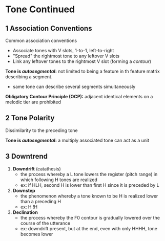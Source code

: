 # Tone Continued

## 1 Association Conventions

Common association conventions

- Associate tones with V slots, 1-to-1, left-to-right
- "Spread" the rightmost tone to any leftover V slots
- Link any leftover tones to the rightmost V slot (forming a *contour*)

**Tone is *autosegmental*:** not limited to being a feature in th feature matrix describing a segment.

- same tone can describe several segments simultaneously

**Obligatory Contour Principle (OCP):** adjacent identical elements on a melodic tier are prohibited

## 2 Tone Polarity

Dissimilarity to the preceding tone

**Tone is *autosegmental*:** a multiply associated tone can act as a unit

## 3 Downtrend

1. **Downdrift** (catathesis)
   - the process whereby a L tone lowers the register (pitch range) in which following H tones are realized
   - ex: if HLH, second H is lower than first H since it is preceded by L
2. **Downstep**
   - the phenomenon whereby a tone known to be H is realized lower than a preceding H
   - ex: H !H
3. **Declination**
   - the process whereby the F0 contour is gradually lowered over the course of the utterance
   - ex: downdrift present, but at the end, even with only HHHH, tone becomes lower

